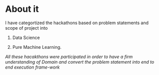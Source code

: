 # About it

I have categortized the hackathons based on problem statements and scope of project into

1. Data Science

2. Pure Machine Learning.

*All these hacakthons were participated in order to have a firm understanding of Domain and 
convert the problem statement into end to end execution frame-work*
